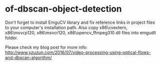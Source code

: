 # of-dbscan-object-detection

Don't forget to install EmguCV library and fix reference links in project files to your computer's installation path. 
Also copy x86\cvextern, x86\msvcp120, x86\msvcr120, x86\opencv_ffmpeg310 dll files into emgudll folder.

Please check my blog post for more info: http://www.yzuzun.com/2016/07/video-processing-using-optical-flows-and-dbscan-algorithm/
